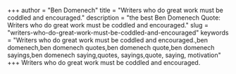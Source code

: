 +++
author = "Ben Domenech"
title = "Writers who do great work must be coddled and encouraged."
description = "the best Ben Domenech Quote: Writers who do great work must be coddled and encouraged."
slug = "writers-who-do-great-work-must-be-coddled-and-encouraged"
keywords = "Writers who do great work must be coddled and encouraged.,ben domenech,ben domenech quotes,ben domenech quote,ben domenech sayings,ben domenech saying,quotes, sayings,quote, saying, motivation"
+++
Writers who do great work must be coddled and encouraged.
